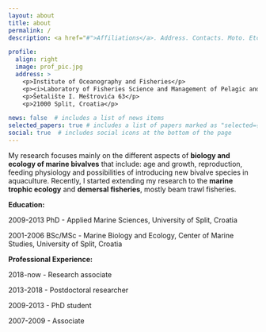 ```yaml
---
layout: about
title: about
permalink: /
description: <a href="#">Affiliations</a>. Address. Contacts. Moto. Etc.

profile:
  align: right
  image: prof_pic.jpg
  address: >
    <p>Institute of Oceanography and Fisheries</p>
    <p><i>Laboratory of Fisheries Science and Management of Pelagic and Demersal Resources</i></p>
    <p>Šetalište I. Meštrovića 63</p>
    <p>21000 Split, Croatia</p>

news: false  # includes a list of news items
selected_papers: true # includes a list of papers marked as "selected={true}"
social: true  # includes social icons at the bottom of the page
---
```


My research focuses mainly on the different aspects of <b>biology and ecology of marine bivalves</b> that include: age and growth, reproduction, feeding physiology and possibilities of introducing new bivalve species in aquaculture. Recently, I started extending my research to the <b>marine trophic ecology</b> and <b>demersal fisheries</b>, mostly beam trawl fisheries.

<p><b>Education:</b></p>

<p>2009-2013 PhD -  Applied Marine Sciences, University of Split, Croatia</p>

<p>2001-2006	BSc/MSc - Marine Biology and Ecology, Center of Marine Studies, University of Split, Croatia</p>

<p><b>Professional Experience:</b></p>

<p>2018-now - Research associate</p>
<p>2013-2018 - Postdoctoral researcher</p>
<p>2009-2013 - PhD student</p>
<p>2007-2009 - Associate</p>
